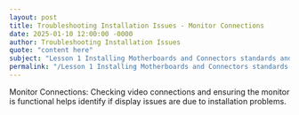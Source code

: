```yaml
---
layout: post
title: Troubleshooting Installation Issues - Monitor Connections
date: 2025-01-10 12:00:00 -0000
author: Troubleshooting Installation Issues
quote: "content here"
subject: "Lesson 1 Installing Motherboards and Connectors standards and specifications"
permalink: "/Lesson 1 Installing Motherboards and Connectors standards and specifications/Troubleshooting Installation Issues/Troubleshooting Installation Issues - Monitor Connections"
---
```


Monitor Connections: Checking video connections and ensuring the monitor is functional helps identify if display issues are due to installation problems.
